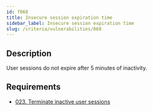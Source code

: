 ```yaml
---
id: f068
title: Insecure session expiration time
sidebar_label: Insecure session expiration time
slug: /criteria/vulnerabilities/068
---
```


## Description

User sessions do not expire
after 5 minutes of inactivity.

## Requirements

- [023. Terminate inactive user sessions](/criteria/requirements/023)
